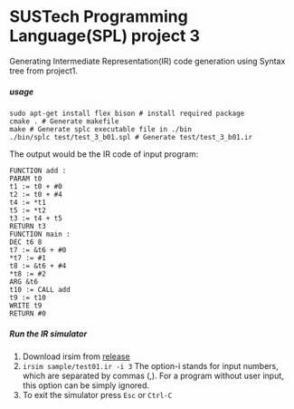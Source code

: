 # SUSTech Programming Language(SPL) project 3

Generating Intermediate Representation(IR) code generation using Syntax tree from project1.



##### usage

```shell
sudo apt-get install flex bison # install required package
cmake . # Generate makefile
make # Generate splc executable file in ./bin
./bin/splc test/test_3_b01.spl # Generate test/test_3_b01.ir
```

The output would be the IR code of input program:

```
FUNCTION add :
PARAM t0
t1 := t0 + #0
t2 := t0 + #4
t4 := *t1
t5 := *t2
t3 := t4 + t5
RETURN t3
FUNCTION main :
DEC t6 8
t7 := &t6 + #0
*t7 := #1
t8 := &t6 + #4
*t8 := #2
ARG &t6
t10 := CALL add
t9 := t10
WRITE t9
RETURN #0
```



##### Run the IR simulator

1. Download irsim from [release](https://github.com/zh-plus/Compilers/releases/tag/v1)
2. `irsim sample/test01.ir -i 3`
   The option-i stands for input numbers, which are separated by commas (,).  For a program without user input, this option can be simply ignored. 
3. To exit the simulator press `Esc` or `Ctrl-C`